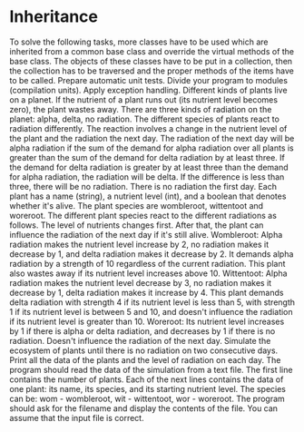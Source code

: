 # Inheritance
  To solve the following tasks, more classes have to be used which are inherited from a common base class and
override the virtual methods of the base class. The objects of these classes have to be put in a collection, then
the collection has to be traversed and the proper methods of the items have to be called. Prepare automatic unit
tests. Divide your program to modules (compilation units). Apply exception handling. 
  Different kinds of plants live on a planet. If the nutrient of a plant runs out (its nutrient level becomes zero), the
plant wastes away. There are three kinds of radiation on the planet: alpha, delta, no radiation. The different species
of plants react to radiation differently. The reaction involves a change in the nutrient level of the plant and the
radiation the next day. The radiation of the next day will be alpha radiation if the sum of the demand for alpha
radiation over all plants is greater than the sum of the demand for delta radiation by at least three. If the demand
for delta radiation is greater by at least three than the demand for alpha radiation, the radiation will be delta. If the
difference is less than three, there will be no radiation. There is no radiation the first day.
  Each plant has a name (string), a nutrient level (int), and a boolean that denotes whether it's alive. The plant species
are wombleroot, wittentoot and woreroot. The different plant species react to the different radiations as follows.
  The level of nutrients changes first. After that, the plant can influence the radiation of the next day if it's still alive.
    Wombleroot: Alpha radiation makes the nutrient level increase by 2, no radiation makes it decrease by 1, and
delta radiation makes it decrease by 2. It demands alpha radiation by a strength of 10 regardless of the current
radiation. This plant also wastes away if its nutrient level increases above 10.
    Wittentoot: Alpha radiation makes the nutrient level decrease by 3, no radiation makes it decrease by 1, delta
radiation makes it increase by 4. This plant demands delta radiation with strength 4 if its nutrient level is less than
5, with strength 1 if its nutrient level is between 5 and 10, and doesn't influence the radiation if its nutrient level is
greater than 10.
    Woreroot: Its nutrient level increases by 1 if there is alpha or delta radiation, and decreases by 1 if there is no
radiation. Doesn't influence the radiation of the next day.
  Simulate the ecosystem of plants until there is no radiation on two consecutive days. Print all the data of the
plants and the level of radiation on each day.
  The program should read the data of the simulation from a text file. The first line contains the number of plants.
  Each of the next lines contains the data of one plant: its name, its species, and its starting nutrient level. The species
can be: wom - wombleroot, wit - wittentoot, wor - woreroot. The program should ask for the filename and display
the contents of the file. You can assume that the input file is correct.
